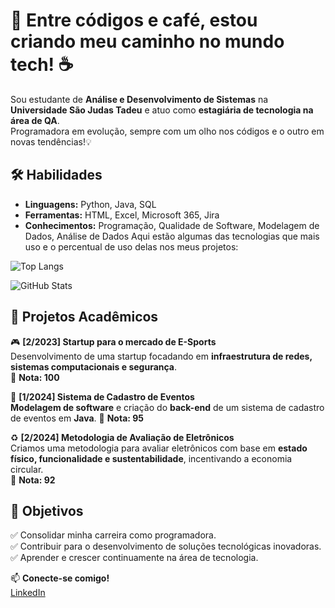 # 👾 Entre códigos e café, estou criando meu caminho no mundo tech! ☕

Sou estudante de **Análise e Desenvolvimento de Sistemas** na **Universidade São Judas Tadeu** e atuo como **estagiária de tecnologia na área de QA**.  
Programadora em evolução, sempre com um olho nos códigos e o outro em novas tendências!💡  

## 🛠️ Habilidades  
- **Linguagens:** Python, Java, SQL  
- **Ferramentas:** HTML, Excel, Microsoft 365, Jira  
- **Conhecimentos:** Programação, Qualidade de Software, Modelagem de Dados, Análise de Dados
Aqui estão algumas das tecnologias que mais uso e o percentual de uso delas nos meus projetos:

![Top Langs](https://github-readme-stats.vercel.app/api/top-langs/?username=BeatrizCaroline&langs_count=10&layout=compact&bg_color=000000&text_color=FFFFFF&icon_color=8A2BE2&title_color=8A2BE2&bar_color=E0E0E0&langs=pt)

![GitHub Stats](https://github-readme-stats.vercel.app/api?username=BeatrizCaroline&show_icons=true&count_private=true&hide=prs&hide_title=true&bg_color=000000&text_color=FFFFFF&icon_color=8A2BE2&circle_color=8A2BE2)

## 📌 Projetos Acadêmicos  
🎮 **[2/2023] Startup para o mercado de E-Sports**  
Desenvolvimento de uma startup focadando em **infraestrutura de redes, sistemas computacionais e segurança**.  
🏅 **Nota: 100**  

📅 **[1/2024] Sistema de Cadastro de Eventos**  
**Modelagem de software** e criação do **back-end** de um sistema de cadastro de eventos em **Java**.
🏅 **Nota: 95**  

♻️ **[2/2024] Metodologia de Avaliação de Eletrônicos**  
Criamos uma metodologia para avaliar eletrônicos com base em **estado físico, funcionalidade e sustentabilidade**, incentivando a economia circular.  
🏅 **Nota: 92**  

## 🎯 Objetivos  
✅ Consolidar minha carreira como programadora.  
✅ Contribuir para o desenvolvimento de soluções tecnológicas inovadoras.  
✅ Aprender e crescer continuamente na área de tecnologia.  

📫 **Conecte-se comigo!**  
[LinkedIn](www.linkedin.com/in/beatriz-caroline-br)
